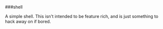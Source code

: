 ###shell

A simple shell. This isn't intended to be feature rich, and is just something to hack away
on if bored.
